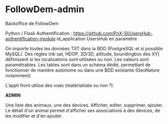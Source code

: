 # FollowDem-admin
Backoffice de FollowDem

Python / Flask
Authentification : https://github.com/PnX-SI/UsersHub-authentification-module
id_application UsersHub en paramètre

On importe toutes les données TXT dans la BDD (PostgreSQL et si possible MySQL). 
Des règles (nb sat, HDOP, 2D/3D, altitude, boundingbox des XY) définissent si les localisations sont utilisées ou non. Les valeurs sont paramétrables. 
Les tables sont dans un schéma dédié, permettant de fonctionner de manière autonome ou dans une BDD existante (GeoNature notamment)

L'appli front utilise des vues (matérialisée ou non ?).

**ADMIN**

Une liste des animaux, une des devices. Afficher, editer, supprimer, ajouter. 
Le détail d'un animal permet d'afficher ses associations à des devices, de les modifier et d'en ajouter.
